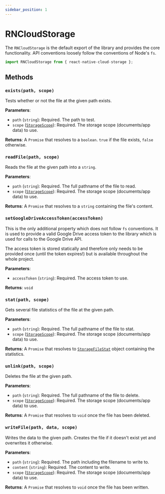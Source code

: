 ```yaml
---
sidebar_position: 1
---
```


# RNCloudStorage

The `RNCloudStorage` is the default export of the library and provides the core functionality. API conventions loosely follow the conventions of Node's `fs`.

```ts
import RNCloudStorage from { react-native-cloud-storage };
```

## Methods

### `exists(path, scope)`

Tests whether or not the file at the given path exists.

**Parameters**:

- `path` (`string`): Required. The path to test.
- `scope` ([`StorageScope`](./enums/StorageScope)): Required. The storage scope (documents/app data) to use.

**Returns**: A `Promise` that resolves to a `boolean`. `true` if the file exists, `false` otherwise.

### `readFile(path, scope)`

Reads the file at the given path into a `string`.

**Parameters**:

- `path` (`string`): Required. The full pathname of the file to read.
- `scope` ([`StorageScope`](./enums/StorageScope)): Required. The storage scope (documents/app data) to use.

**Returns**: A `Promise` that resolves to a `string` containing the file's content.

### `setGoogleDriveAccessToken(accessToken)`

This is the only additional property which does not follow `fs` conventions. It is used to provide a valid Google Drive access token to the library which is used for calls to the Google Drive API.

The access token is stored statically and therefore only needs to be provided once (until the token expires!) but is available throughout the whole project.

**Parameters**:

- `accessToken` (`string`): Required. The access token to use.

**Returns**: `void`

### `stat(path, scope)`

Gets several file statistics of the file at the given path.

**Parameters**:

- `path` (`string`): Required. The full pathname of the file to stat.
- `scope` ([`StorageScope`](./enums/StorageScope)): Required. The storage scope (documents/app data) to use.

**Returns**: A `Promise` that resolves to [`StorageFileStat`](./StorageFileStat) object containing the statistics.

### `unlink(path, scope)`

Deletes the file at the given path.

**Parameters**:

- `path` (`string`): Required. The full pathname of the file to delete.
- `scope` ([`StorageScope`](./enums/StorageScope)): Required. The storage scope (documents/app data) to use.

**Returns**: A `Promise` that resolves to `void` once the file has been deleted.

### `writeFile(path, data, scope)`

Writes the data to the given path. Creates the file if it doesn't exist yet and overwrites it otherwise.

**Parameters**:

- `path` (`string`): Required. The path including the filename to write to.
- `content` (`string`): Required. The content to write.
- `scope` ([`StorageScope`](./enums/StorageScope)): Required. The storage scope (documents/app data) to use.

**Returns**: A `Promise` that resolves to `void` once the file has been written.
